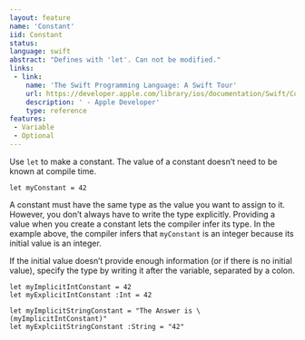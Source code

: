 ```yaml
---
layout: feature
name: 'Constant'
iid: Constant
status: 
language: swift
abstract: "Defines with 'let'. Can not be modified."
links:
 - link:
    name: 'The Swift Programming Language: A Swift Tour'
    url: https://developer.apple.com/library/ios/documentation/Swift/Conceptual/Swift_Programming_Language/GuidedTour.html#//apple_ref/doc/uid/TP40014097-CH2-ID1
    description: ' - Apple Developer'
    type: reference
features:
 - Variable
 - Optional
---
```


Use `let` to make a constant. The value of a constant doesn’t need to be known at compile time.

<pre><code>let myConstant = 42
</code></pre>

A constant must have the same type as the value you want to assign to it. However, you don’t always have to write the type explicitly. Providing a value when you create a constant lets the compiler infer its type. In the example above, the compiler infers that `myConstant` is an integer because its initial value is an integer.

If the initial value doesn’t provide enough information (or if there is no initial value), specify the type by writing it after the variable, separated by a colon.

<pre><code>let myImplicitIntConstant = 42
let myExplicitIntConstant :Int = 42

let myImplicitStringConstant = "The Answer is \(myImplicitIntConstant)"
let myExplciitStringConstant :String = "42"
</code></pre>